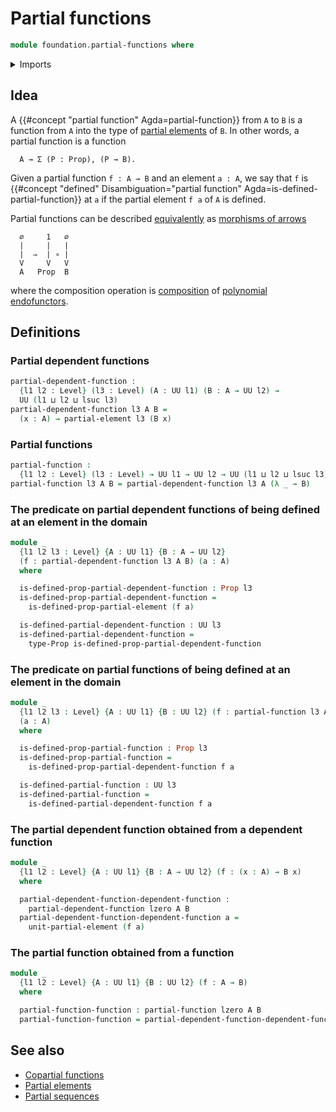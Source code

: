 # Partial functions

```agda
module foundation.partial-functions where
```

<details><summary>Imports</summary>

```agda
open import foundation.partial-elements
open import foundation.universe-levels

open import foundation-core.propositions
```

</details>

## Idea

A {{#concept "partial function" Agda=partial-function}} from `A` to `B` is a
function from `A` into the type of
[partial elements](foundation.partial-elements.md) of `B`. In other words, a
partial function is a function

```text
  A → Σ (P : Prop), (P → B).
```

Given a partial function `f : A → B` and an element `a : A`, we say that `f` is
{{#concept "defined" Disambiguation="partial function" Agda=is-defined-partial-function}}
at `a` if the partial element `f a` of `A` is defined.

Partial functions can be described
[equivalently](foundation-core.equivalences.md) as
[morphisms of arrows](foundation.morphisms-arrows.md)

```text
  ∅     1   ∅
  |     |   |
  |  ⇒  | ∘ |
  V     V   V
  A   Prop  B
```

where the composition operation is
[composition](species.composition-cauchy-series-species-of-types.md) of
[polynomial endofunctors](trees.polynomial-endofunctors.md).

## Definitions

### Partial dependent functions

```agda
partial-dependent-function :
  {l1 l2 : Level} (l3 : Level) (A : UU l1) (B : A → UU l2) →
  UU (l1 ⊔ l2 ⊔ lsuc l3)
partial-dependent-function l3 A B =
  (x : A) → partial-element l3 (B x)
```

### Partial functions

```agda
partial-function :
  {l1 l2 : Level} (l3 : Level) → UU l1 → UU l2 → UU (l1 ⊔ l2 ⊔ lsuc l3)
partial-function l3 A B = partial-dependent-function l3 A (λ _ → B)
```

### The predicate on partial dependent functions of being defined at an element in the domain

```agda
module _
  {l1 l2 l3 : Level} {A : UU l1} {B : A → UU l2}
  (f : partial-dependent-function l3 A B) (a : A)
  where

  is-defined-prop-partial-dependent-function : Prop l3
  is-defined-prop-partial-dependent-function =
    is-defined-prop-partial-element (f a)

  is-defined-partial-dependent-function : UU l3
  is-defined-partial-dependent-function =
    type-Prop is-defined-prop-partial-dependent-function
```

### The predicate on partial functions of being defined at an element in the domain

```agda
module _
  {l1 l2 l3 : Level} {A : UU l1} {B : UU l2} (f : partial-function l3 A B)
  (a : A)
  where

  is-defined-prop-partial-function : Prop l3
  is-defined-prop-partial-function =
    is-defined-prop-partial-dependent-function f a

  is-defined-partial-function : UU l3
  is-defined-partial-function =
    is-defined-partial-dependent-function f a
```

### The partial dependent function obtained from a dependent function

```agda
module _
  {l1 l2 : Level} {A : UU l1} {B : A → UU l2} (f : (x : A) → B x)
  where

  partial-dependent-function-dependent-function :
    partial-dependent-function lzero A B
  partial-dependent-function-dependent-function a =
    unit-partial-element (f a)
```

### The partial function obtained from a function

```agda
module _
  {l1 l2 : Level} {A : UU l1} {B : UU l2} (f : A → B)
  where

  partial-function-function : partial-function lzero A B
  partial-function-function = partial-dependent-function-dependent-function f
```

## See also

- [Copartial functions](foundation.copartial-functions.md)
- [Partial elements](foundation.partial-elements.md)
- [Partial sequences](foundation.partial-sequences.md)
